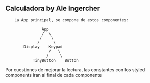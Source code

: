 Calculadora by Ale Ingercher
---------------------------------
		La App principal, se compone de estos componentes:

					App
					/  \
				   /    \
				  /      \
			Display    Keypad
					   /   \
					  /	    \
				TinyButton    Button

Por cuestiones de mejorar la lectura, las constantes con los styled components
iran al final de cada componente
